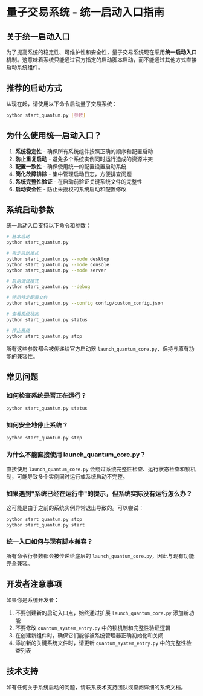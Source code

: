 # 量子交易系统 - 统一启动入口指南

## 关于统一启动入口

为了提高系统的稳定性、可维护性和安全性，量子交易系统现在采用**统一启动入口**机制。这意味着系统只能通过官方指定的启动脚本启动，而不能通过其他方式直接启动系统组件。

## 推荐的启动方式

从现在起，请使用以下命令启动量子交易系统：

```bash
python start_quantum.py [参数]
```

## 为什么使用统一启动入口？

1. **系统稳定性** - 确保所有系统组件按照正确的顺序和配置启动
2. **防止重复启动** - 避免多个系统实例同时运行造成的资源冲突
3. **配置一致性** - 确保使用统一的配置设置启动系统
4. **简化故障排除** - 集中管理启动日志，方便排查问题
5. **系统完整性验证** - 在启动前验证关键系统文件的完整性
6. **启动安全性** - 防止未授权的系统启动和配置修改

## 系统启动参数

统一启动入口支持以下命令和参数：

```bash
# 基本启动
python start_quantum.py

# 指定启动模式
python start_quantum.py --mode desktop
python start_quantum.py --mode console
python start_quantum.py --mode server

# 启用调试模式
python start_quantum.py --debug

# 使用特定配置文件
python start_quantum.py --config config/custom_config.json

# 查看系统状态
python start_quantum.py status

# 停止系统
python start_quantum.py stop
```

所有这些参数都会被传递给官方启动器 `launch_quantum_core.py`，保持与原有功能的兼容性。

## 常见问题

### 如何检查系统是否正在运行？

```bash
python start_quantum.py status
```

### 如何安全地停止系统？

```bash
python start_quantum.py stop
```

### 为什么不能直接使用 launch_quantum_core.py？

直接使用 `launch_quantum_core.py` 会绕过系统完整性检查、运行状态检查和锁机制，可能导致多个实例同时运行或系统启动不完整。

### 如果遇到"系统已经在运行中"的提示，但系统实际没有运行怎么办？

这可能是由于之前的系统实例异常退出导致的。可以尝试：

```bash
python start_quantum.py stop
python start_quantum.py start
```

### 统一入口如何与现有脚本兼容？

所有命令行参数都会被传递给底层的 `launch_quantum_core.py`，因此与现有功能完全兼容。

## 开发者注意事项

如果你是系统开发者：

1. 不要创建新的启动入口点，始终通过扩展 `launch_quantum_core.py` 添加新功能
2. 不要修改 `quantum_system_entry.py` 中的锁机制和完整性验证逻辑
3. 在创建新组件时，确保它们能够被系统管理器正确初始化和关闭
4. 添加新的关键系统文件时，请更新 `quantum_system_entry.py` 中的完整性检查列表

## 技术支持

如有任何关于系统启动的问题，请联系技术支持团队或查阅详细的系统文档。 